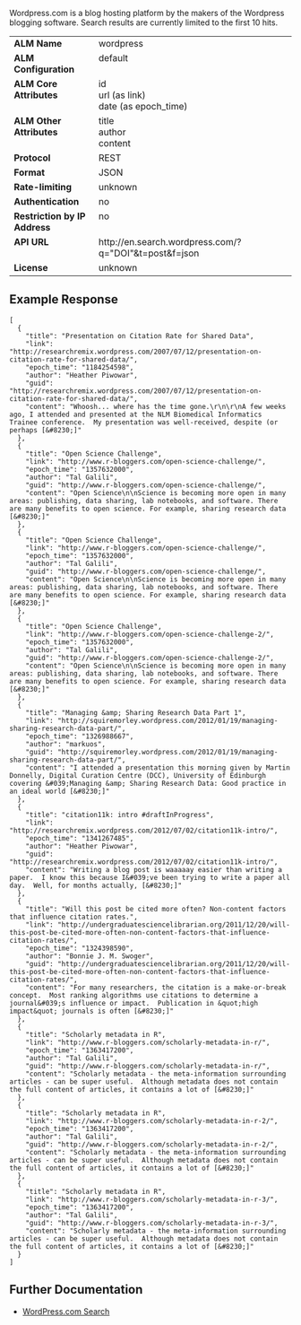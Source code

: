 Wordpress.com is a blog hosting platform by the makers of the Wordpress blogging software. Search results are currently limited to the first 10 hits.

<table width=100% border="0" cellspacing="0" cellpadding="0">
<tbody>
<tr>
<td valign="top" width=30%><strong>ALM Name</strong></td>
<td valign="top" width=70%>wordpress</td>
</tr>
<tr>
<td valign="top" width=20%><strong>ALM Configuration</strong></td>
<td valign="top" width=80%>default</td>
</tr>
<tr>
<td valign="top" width=20%><strong>ALM Core Attributes</strong></td>
<td valign="top" width=80%>id<br/>url (as link)<br/>date (as epoch_time)</td>
</tr>
<td valign="top" width=20%><strong>ALM Other Attributes</strong></td>
<td valign="top" width=80%>title<br/>author<br/>content</td>
</tr>
<tr>
<td valign="top" width=30%><strong>Protocol</strong></td>
<td valign="top" width=70%>REST</td>
</tr>
<tr>
<td valign="top" width=30%><strong>Format</strong></td>
<td valign="top" width=70%>JSON</td>
</tr>
<tr>
<td valign="top" width=20%><strong>Rate-limiting</strong></td>
<td valign="top" width=80%>unknown</td>
</tr>
<tr>
<td valign="top" width=20%><strong>Authentication</strong></td>
<td valign="top" width=80%>no</td>
</tr>
<tr>
<td valign="top" width=20%><strong>Restriction by IP Address</strong></td>
<td valign="top" width=80%>no</td>
</tr>
<tr>
<td valign="top" width=20%><strong>API URL</strong></td>
<td valign="top" width=80%>http://en.search.wordpress.com/?q="DOI"&t=post&f=json</td>
</tr>
<tr>
<td valign="top" width=20%><strong>License</strong></td>
<td valign="top" width=80%>unknown</td>
</tr>
</tbody>
</table>

## Example Response

    [
      {
        "title": "Presentation on Citation Rate for Shared Data",
        "link": "http://researchremix.wordpress.com/2007/07/12/presentation-on-citation-rate-for-shared-data/",
        "epoch_time": "1184254598",
        "author": "Heather Piwowar",
        "guid": "http://researchremix.wordpress.com/2007/07/12/presentation-on-citation-rate-for-shared-data/",
        "content": "Whoosh... where has the time gone.\r\n\r\nA few weeks ago, I attended and presented at the NLM Biomedical Informatics Trainee conference.  My presentation was well-received, despite (or perhaps [&#8230;]"
      },
      {
        "title": "Open Science Challenge",
        "link": "http://www.r-bloggers.com/open-science-challenge/",
        "epoch_time": "1357632000",
        "author": "Tal Galili",
        "guid": "http://www.r-bloggers.com/open-science-challenge/",
        "content": "Open Science\n\nScience is becoming more open in many areas: publishing, data sharing, lab notebooks, and software. There are many benefits to open science. For example, sharing research data [&#8230;]"
      },
      {
        "title": "Open Science Challenge",
        "link": "http://www.r-bloggers.com/open-science-challenge/",
        "epoch_time": "1357632000",
        "author": "Tal Galili",
        "guid": "http://www.r-bloggers.com/open-science-challenge/",
        "content": "Open Science\n\nScience is becoming more open in many areas: publishing, data sharing, lab notebooks, and software. There are many benefits to open science. For example, sharing research data [&#8230;]"
      },
      {
        "title": "Open Science Challenge",
        "link": "http://www.r-bloggers.com/open-science-challenge-2/",
        "epoch_time": "1357632000",
        "author": "Tal Galili",
        "guid": "http://www.r-bloggers.com/open-science-challenge-2/",
        "content": "Open Science\n\nScience is becoming more open in many areas: publishing, data sharing, lab notebooks, and software. There are many benefits to open science. For example, sharing research data [&#8230;]"
      },
      {
        "title": "Managing &amp; Sharing Research Data Part 1",
        "link": "http://squiremorley.wordpress.com/2012/01/19/managing-sharing-research-data-part/",
        "epoch_time": "1326988667",
        "author": "markuos",
        "guid": "http://squiremorley.wordpress.com/2012/01/19/managing-sharing-research-data-part/",
        "content": "I attended a presentation this morning given by Martin Donnelly, Digital Curation Centre (DCC), University of Edinburgh covering &#039;Managing &amp; Sharing Research Data: Good practice in an ideal world [&#8230;]"
      },
      {
        "title": "citation11k: intro #draftInProgress",
        "link": "http://researchremix.wordpress.com/2012/07/02/citation11k-intro/",
        "epoch_time": "1341267485",
        "author": "Heather Piwowar",
        "guid": "http://researchremix.wordpress.com/2012/07/02/citation11k-intro/",
        "content": "Writing a blog post is waaaaay easier than writing a paper.  I know this because I&#039;ve been trying to write a paper all day.  Well, for months actually, [&#8230;]"
      },
      {
        "title": "Will this post be cited more often? Non-content factors that influence citation rates.",
        "link": "http://undergraduatesciencelibrarian.org/2011/12/20/will-this-post-be-cited-more-often-non-content-factors-that-influence-citation-rates/",
        "epoch_time": "1324398590",
        "author": "Bonnie J. M. Swoger",
        "guid": "http://undergraduatesciencelibrarian.org/2011/12/20/will-this-post-be-cited-more-often-non-content-factors-that-influence-citation-rates/",
        "content": "For many researchers, the citation is a make-or-break concept.  Most ranking algorithms use citations to determine a journal&#039;s influence or impact.  Publication in &quot;high impact&quot; journals is often [&#8230;]"
      },
      {
        "title": "Scholarly metadata in R",
        "link": "http://www.r-bloggers.com/scholarly-metadata-in-r/",
        "epoch_time": "1363417200",
        "author": "Tal Galili",
        "guid": "http://www.r-bloggers.com/scholarly-metadata-in-r/",
        "content": "Scholarly metadata - the meta-information surrounding articles - can be super useful.  Although metadata does not contain the full content of articles, it contains a lot of [&#8230;]"
      },
      {
        "title": "Scholarly metadata in R",
        "link": "http://www.r-bloggers.com/scholarly-metadata-in-r-2/",
        "epoch_time": "1363417200",
        "author": "Tal Galili",
        "guid": "http://www.r-bloggers.com/scholarly-metadata-in-r-2/",
        "content": "Scholarly metadata - the meta-information surrounding articles - can be super useful.  Although metadata does not contain the full content of articles, it contains a lot of [&#8230;]"
      },
      {
        "title": "Scholarly metadata in R",
        "link": "http://www.r-bloggers.com/scholarly-metadata-in-r-3/",
        "epoch_time": "1363417200",
        "author": "Tal Galili",
        "guid": "http://www.r-bloggers.com/scholarly-metadata-in-r-3/",
        "content": "Scholarly metadata - the meta-information surrounding articles - can be super useful.  Although metadata does not contain the full content of articles, it contains a lot of [&#8230;]"
      }
    ]

## Further Documentation
* [WordPress.com Search](http://en.support.wordpress.com/wordpresscom-search/)

